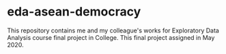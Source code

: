 # eda-asean-democracy
This repository contains me and my colleague's works for Exploratory Data Analysis course final project in College.
This final project assigned in May 2020.

